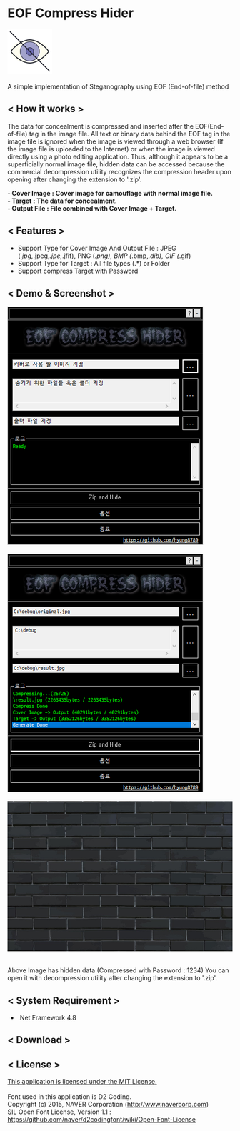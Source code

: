# EOF Compress Hider
<img src="./res/icons8-hide-100.png"><br></br>
A simple implementation of Steganography using EOF (End-of-file) method


## < How it works >
The data for concealment is compressed and inserted after the EOF(End-of-file) tag in the image file.
All text or binary data behind the EOF tag in the image file is ignored when the image is viewed through a web browser (If the image file is uploaded to the Internet) or when the image is viewed directly using a photo editing application.
Thus, although it appears to be a superficially normal image file, hidden data can be accessed because the commercial decompression utility recognizes the compression header upon opening after changing the extension to '.zip'.

<b>- Cover Image : Cover image for camouflage with normal image file.</b><br>
<b>- Target : The data for concealment.</b><br>
<b>- Output File : File combined with Cover Image + Target.</b><br>


## < Features >

- Support Type for Cover Image And Output File : JPEG (*.jpg,*.jpeg,*.jpe,*.jfif), PNG (*.png), BMP (*.bmp,*.dib), GIF (*.gif)
- Support Type for Target : All file types (.*) or Folder
- Support compress Target with Password


## < Demo & Screenshot >
<img src="./demo/demo1.png"><br></br>
<img src="./demo/demo2.png"><br></br>
<img src="./demo/result.zip.jpg"><br></br>

Above Image has hidden data (Compressed with Password : 1234)
You can open it with decompression utility after changing the extension to '.zip'.


## < System Requirement >
- .Net Framework 4.8


## < Download >


## < License >
[This application is licensed under the MIT License.](https://github.com/hyung8789/EOF_Compress_Hider/blob/master/LICENSE)</b><br></br>
Font used in this application is D2 Coding.<br>
Copyright (c) 2015, NAVER Corporation (http://www.navercorp.com)<br>
SIL Open Font License, Version 1.1 : https://github.com/naver/d2codingfont/wiki/Open-Font-License<br></br>
